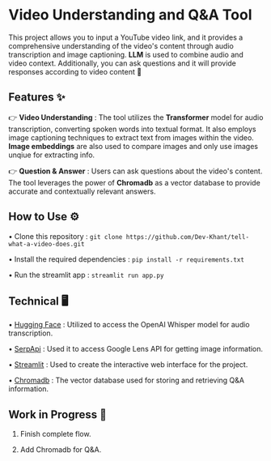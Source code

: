 # Video Understanding and Q&A Tool

This project allows you to input a YouTube video link, and it provides a comprehensive understanding of the video's content through audio transcription and image captioning. **LLM** is used to combine audio and video context. Additionally, you can ask questions and it will provide responses according to video content 🚀

## Features ✨

👉 **Video Understanding** : The tool utilizes the **Transformer** model for audio transcription, converting spoken words into textual format. It also employs image captioning techniques to extract text from images within the video. **Image embeddings** are also used to compare images and only use images unqiue for extracting info. 

👉 **Question & Answer** : Users can ask questions about the video's content. The tool leverages the power of **Chromadb** as a vector database to provide accurate and contextually relevant answers.

## How to Use ⚙️

• Clone this repository : `git clone https://github.com/Dev-Khant/tell-what-a-video-does.git`

• Install the required dependencies : `pip install -r requirements.txt`

• Run the streamlit app : `streamlit run app.py`

## Technical 🖥️

• [Hugging Face](https://huggingface.co/) : Utilized to access the OpenAI Whisper model for audio transcription.

• [SerpApi](https://serpapi.com/) : Used it to access Google Lens API for getting image information.

• [Streamlit](https://streamlit.io/) : Used to create the interactive web interface for the project.

• [Chromadb](https://www.trychroma.com/) : The vector database used for storing and retrieving Q&A information.

## Work in Progress 🚧

1. Finish complete flow.

2. Add Chromadb for Q&A. 
